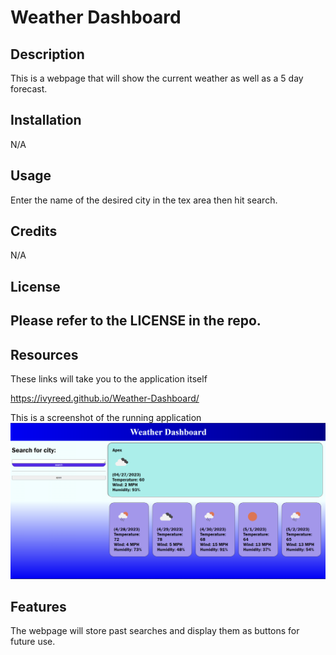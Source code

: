 # Weather Dashboard

## Description

This is a webpage that will show the current weather as well as a 5 day forecast.

## Installation

N/A

## Usage

Enter the name of the desired city in the tex area then hit search.

## Credits

N/A

## License

Please refer to the LICENSE in the repo.
---
## Resources
These links will take you to the application itself

https://ivyreed.github.io/Weather-Dashboard/

This is a screenshot of the running application
![the display should show as follows.](./Assets/screenshot.png)

## Features

The webpage will store past searches and display them as buttons for future use.